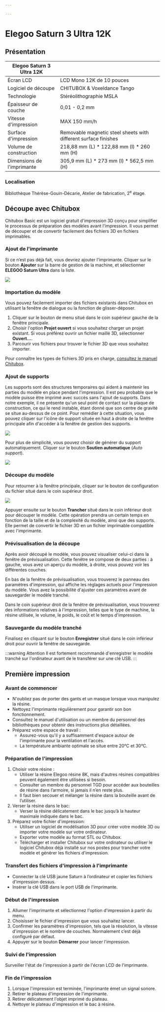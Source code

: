 ```yaml
---

---
```


# Elegoo Saturn 3 Ultra 12K

## Présentation

| Elegoo Saturn 3 Ultra 12K||
|-----|-----|
|Écran LCD|	LCD Mono 12K de 10 pouces|
|Logiciel de découpe| CHITUBOX & Voxeldance Tango|
|Technologie| Stéréolithographie MSLA|
|Épaisseur de couche| 0,01 - 0,2 mm|
|Vitesse d'impression| MAX 150 mm/h|
|Surface d'impression| Removable magnetic steel sheets with different surface finishes|
|Volume de construction| 218,88 mm (L) * 122,88 mm (l) * 260 mm (H)|
|Dimensions de l'imprimante| 305,9 mm (L) * 273 mm (l) * 562,5 mm (H)|

### Localisation

Bibliothèque Thérèse-Gouin-Décarie, Atelier de fabrication, 2<sup>e</sup> étage.

## Découpe avec Chitubox

Chitubox Basic est un logiciel gratuit d'impression 3D conçu pour simplifier le processus de préparation des modèles avant l'impression. Il vous permet de découper et de convertir facilement des fichiers 3D en fichiers imprimables.

### Ajout de l'imprimante

Si ce n’est pas déjà fait, vous devriez ajouter l'imprimante. Cliquer sur le bouton **Ajouter** sur la barre de gestion de la machine, et sélectionner **ELEGOO Saturn Ultra** dans la liste.

![](/img/docs/chitubox-1.webp)

### Importation du modèle

Vous pouvez facilement importer des fichiers existants dans Chitubox en utilisant la fenêtre de dialogue ou la fonction de glisser-déposer. 

1. Cliquer sur le bouton de menu situé dans le coin supérieur gauche de la fenêtre principale.
2. Choisir l'option **Projet ouvert** si vous souhaitez charger un projet existant. Si vous préférez ouvrir un fichier maillé 3D, sélectionner **Ouvert...**.
3. Parcourir vos fichiers pour trouver le fichier 3D que vous souhaitez importer.

Pour connaître les types de fichiers 3D pris en charge, [consultez le manuel Chitubox](https://manual.chitubox.com/en-US/docs/chitubox-basic/latest/introduction#supported-file-formats).

### Ajout de supports

Les supports sont des structures temporaires qui aident à maintenir les parties du modèle en place pendant l'impression.
Il est peu probable que le modèle puisse être imprimé avec succès sans l'ajout de supports. Dans notre exemple, il ne présente qu'un seul point de contact sur la plaque de construction, ce qui le rend instable, étant donné que son centre de gravité se situe au-dessus de ce point. Pour remédier à cette situation, vous pouvez cliquer sur l'icône de support située en haut à droite de la fenêtre principale afin d'accéder à la fenêtre de gestion des supports. 

![](/img/docs/chitubox-2.webp)

Pour plus de simplicité, vous pouvez choisir de générer du support automatiquement. Cliquer sur le bouton **Soutien automatique** (*Auto support*).

![](/img/docs/chitubox-3.webp)

### Découpe du modèle

Pour retourner à la fenêtre principale, cliquer sur le bouton de configuration du fichier situé dans le coin supérieur droit.

![](/img/docs/chitubox-4.webp)

Appuyer ensuite sur le bouton **Trancher** situé dans le coin inférieur droit pour découper le modèle. Cette opération prendra un certain temps en fonction de la taille et de la complexité du modèle, ainsi que des supports. Elle permet de convertir le fichier 3D en un fichier imprimable compatible avec l'imprimante.

### Prévisualisation de la découpe

Après avoir découpé le modèle, vous pouvez visualiser celui-ci dans la fenêtre de prévisualisation. Cette fenêtre se compose de deux parties : à gauche, vous avez un aperçu du modèle, à droite, vous pouvez voir les différentes couches.

En bas de la fenêtre de prévisualisation, vous trouverez le panneau des paramètres d'impression, qui affiche les réglages actuels pour l'impression du modèle. Vous avez la possibilité d'ajuster ces paramètres avant de sauvegarder le modèle tranché.

Dans le coin supérieur droit de la fenêtre de prévisualisation, vous trouverez des informations relatives à l'impression, telles que le type de machine, la résine utilisée, le volume, le poids, le coût et le temps d'impression.

### Sauvegarde du modèle tranché

Finalisez en cliquant sur le bouton **Enregistrer** situé dans le coin inférieur droit pour ouvrir la fenêtre de sauvegarde.

:::warning Attention
Il est fortement recommandé d'enregistrer le modèle tranché sur l'ordinateur avant de le transférer sur une clé USB.
:::

## Première impression

### Avant de commencer

- N'oubliez pas de porter des gants et un masque lorsque vous manipulez la résine.
- Nettoyez l'imprimante régulièrement pour garantir son bon fonctionnement.
- Consultez le manuel d'utilisation ou un membre du personnel des bibliothèques pour obtenir des instructions plus détaillées.
- Préparez votre espace de travail :
    - Assurez-vous qu'il y a suffisamment d'espace autour de l'imprimante pour la ventilation et l'accès.
    - La température ambiante optimale se situe entre 20°C et 30°C.

### Préparation de l'impression

1. Choisir votre résine :
    - Utiliser la résine Elegoo résine 8K, mais d'autres résines compatibles peuvent également être utilisées si besoin.
    - Consulter un membre du personnel TGD pour accéder aux bouteilles de résine dans l’armoire, si jamais il n’en reste plus.
    - Il faut bien secouer et mélanger la résine dans la bouteille avant de l’utiliser.
2. Verser la résine dans le bac:
    - Verser la résine délicatement dans le bac jusqu’à la hauteur maximale indiquée dans le bac.
3. Préparez votre fichier d'impression:
    - Utiliser un logiciel de modélisation 3D pour créer votre modèle 3D ou importer votre modèle sur votre ordinateur.
    - Exporter votre modèle au format STL ou Chitubox.
    - Télécharger et installer Chitubox sur votre ordinateur ou utiliser le logiciel Chitubox déjà installé sur nos postes pour trancher votre modèle et générer les fichiers d'impression.

### Transfert des fichiers d'impression à l'imprimante

- Connecter la clé USB jaune Saturn à l’ordinateur et copier les fichiers d'impression dessus.
- Insérer la clé USB dans le port USB de l'imprimante.

### Début de l'impression

1. Allumer l'imprimante et sélectionnez l'option d'impression à partir du menu.
2. Choisisser le fichier d'impression que vous souhaitez lancer.
3. Confirmer les paramètres d'impression, tels que la résolution, la vitesse d'impression et le nombre de couches. Normalement c’est déjà configuré par défaut.
4. Appuyer sur le bouton **Démarrer** pour lancer l'impression.

### Suivi de l'impression

Surveiller l'état de l'impression à partir de l'écran LCD de l'imprimante.

### Fin de l'impression

1. Lorsque l'impression est terminée, l'imprimante émet un signal sonore.
2. Retirer le plateau d'impression de l'imprimante.
3. Retirer délicatement l'objet imprimé du plateau.
4. Nettoyer le plateau d'impression et le bac à résine.